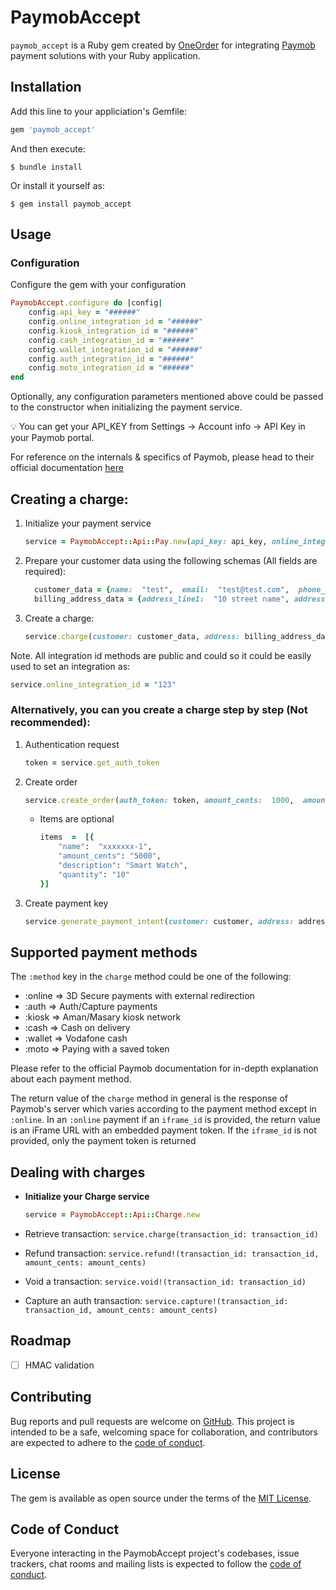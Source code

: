 # PaymobAccept

`paymob_accept` is a Ruby gem created by [OneOrder](https://www.oneorder.net/) for integrating [Paymob](https://paymob.com/en) payment solutions with your Ruby application.

## Installation

Add this line to your appliciation's Gemfile:

```ruby
gem 'paymob_accept'
```

And then execute:

`$ bundle install`

Or install it yourself as:

`$ gem install paymob_accept`

## Usage

### Configuration

Configure the gem with your configuration

```ruby
PaymobAccept.configure do |config|
	config.api_key = "######"
	config.online_integration_id = "######"
	config.kiosk_integration_id = "######"
	config.cash_integration_id = "######"
	config.wallet_integration_id = "######"
	config.auth_integration_id = "######"
	config.moto_integration_id = "######"
end
```

Optionally, any configuration parameters mentioned above could be passed to the constructor when initializing the payment service.

:bulb: You can get your API_KEY from Settings -> Account info -> API Key in your Paymob portal.

For reference on the internals & specifics of Paymob, please head to their official documentation [here](https://docs.paymob.com/)

## Creating a charge:

1. Initialize your payment service

    ```ruby
    service = PaymobAccept::Api::Pay.new(api_key: api_key, online_integration_id: "12345678")
    ```

2. Prepare your customer data using the following schemas (All fields are required):

    ```ruby
      customer_data = {name:  "test",  email:  "test@test.com",  phone_number:  "01000000000"}
      billing_address_data = {address_line1:  "10 street name", address_line2: "apt x. floor x",  region: "region", city: "Cairo", country: "EG"}
    ```
3. Create a charge:

    ```ruby
    service.charge(customer: customer_data, address: billing_address_data, method: :online, iframe_id: 'xxxxx', amount_cents: 1000)
    ```

Note. All integration id methods are public and could so it could be easily used to set an integration as:

```ruby
service.online_integration_id = "123"
```

### Alternatively, you can you create a charge step by step (Not recommended):

1. Authentication request

    ```ruby
    token = service.get_auth_token
    ```

2.  Create order
    ```ruby
    service.create_order(auth_token: token, amount_cents:  1000,  amount_currency:  'EGP', items:  [])
    ```

    - Items are optional

      ```ruby
      items  =  [{
          "name":  "xxxxxxx-1",
          "amount_cents": "5000",
          "description": "Smart Watch",
          "quantity": "10"
      }]
      ```

3. Create payment key

    ```ruby
    service.generate_payment_intent(customer: customer, address: address, integration_id: "xxxxx", amount_cents: amount_cents, amount_currency: "EGP", iframe_id: "xxxxxx", order_id: "xxxxxx")
    ```

## Supported payment methods

The `:method` key in the `charge` method could be one of the following:

- :online => 3D Secure payments with external redirection
- :auth => Auth/Capture payments
- :kiosk => Aman/Masary kiosk network
- :cash => Cash on delivery
- :wallet => Vodafone cash
- :moto => Paying with a saved token

Please refer to the official Paymob documentation for in-depth explanation about each payment method.

The return value of the `charge` method in general is the response of Paymob's server which varies according to the payment method except in `:online`. In an `:online` payment if an `iframe_id` is provided, the return value is an iFrame URL with an embedded payment token. If the `iframe_id` is not provided, only the payment token is returned

## Dealing with charges

- **Initialize your Charge service**

  ```ruby
  service = PaymobAccept::Api::Charge.new
  ```

- Retrieve transaction: `service.charge(transaction_id: transaction_id)`
- Refund transaction: `service.refund!(transaction_id: transaction_id, amount_cents: amount_cents)`
- Void a transaction: `service.void!(transaction_id: transaction_id)`
- Capture an auth transaction: `service.capture!(transaction_id: transaction_id, amount_cents: amount_cents)`

## Roadmap

- [ ] HMAC validation

## Contributing

Bug reports and pull requests are welcome on [GitHub](https://github.com/oneorder-tech/paymob-accept).
This project is intended to be a safe, welcoming space for collaboration, and contributors are expected to adhere to the [code of conduct](https://github.com/oneorder-tech/paymob-accept/blob/master/CODE_OF_CONDUCT.md).

## License

The gem is available as open source under the terms of the [MIT License](https://opensource.org/licenses/MIT).

## Code of Conduct

Everyone interacting in the PaymobAccept project's codebases, issue trackers, chat rooms and mailing lists is expected to follow the [code of conduct](https://github.com/oneorder-tech/paymob-accept/blob/master/CODE_OF_CONDUCT.md).
